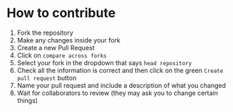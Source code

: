 # How to contribute
1. Fork the repository
2. Make any changes inside your fork
3. Create a new Pull Request
4. Click on `compare across forks`
5. Select your fork in the dropdown that says `head repository`
6. Check all the information is correct and then click on the green `Create pull request` button
7. Name your pull request and include a description of what you changed
8. Wait for collaborators to review (they may ask you to change certain things)